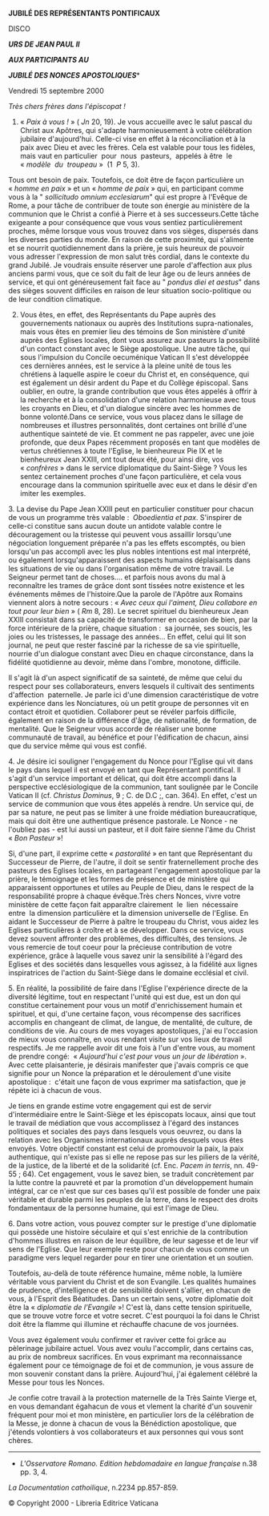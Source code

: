 **JUBILÉ DES REPRÉSENTANTS PONTIFICAUX**

DISCO

***URS DE JEAN PAUL II***

***AUX PARTICIPANTS AU***

***JUBILÉ DES NONCES APOSTOLIQUES****

Vendredi 15 septembre 2000

*Très chers frères dans l'épiscopat !*

1. « *Paix à vous !* » ( *Jn* 20, 19). Je vous accueille avec le salut pascal du Christ aux Apôtres, qui s'adapte harmonieusement à votre célébration jubilaire d'aujourd'hui. Celle-ci vise en effet à la réconciliation et à la paix avec Dieu et avec les frères. Cela est valable pour tous les fidèles, mais vaut en particulier  pour  nous  pasteurs,  appelés à être  le  « *modèle  du  troupeau* »  (1  *P* 5, 3).

Tous ont besoin de paix. Toutefois, ce doit être de façon particulière un « *homme en paix* » et un « *homme de paix* » qui, en participant comme vous à la " *sollicitudo omnium ecclesiarum*" qui est propre à l'Evêque de Rome, a pour tâche de contribuer de toute son énergie au ministère de la communion que le Christ a confié à Pierre et à ses successeurs.Cette tâche exigeante a pour conséquence que vous vous sentiez particulièrement proches, même lorsque vous vous trouvez dans vos sièges, dispersés dans les diverses parties du monde. En raison de cette proximité, qui s'alimente et se nourrit quotidiennement dans la prière, je suis heureux de pouvoir vous adresser l'expression de mon salut très cordial, dans le contexte du grand Jubilé. Je voudrais ensuite réserver une parole d'affection aux plus anciens parmi vous, que ce soit du fait de leur âge ou de leurs années de service, et qui ont généreusement fait face au " *pondus diei et aestus*" dans des sièges souvent difficiles en raison de leur situation socio-politique ou de leur condition climatique.

2. Vous êtes, en effet, des Représentants du Pape auprès des gouvernements nationaux ou auprès des Institutions supra-nationales, mais vous êtes en premier lieu des témoins de Son ministère d'unité auprès des Eglises locales, dont vous assurez aux pasteurs la possibilité d'un contact constant avec le Siège apostolique. Une autre tâche, qui sous l'impulsion du Concile oecuménique Vatican II s'est développée ces dernières années, est le service à la pleine unité de tous les chrétiens à laquelle aspire le coeur du Christ et, en conséquence, qui est également un désir ardent du Pape et du Collège épiscopal. Sans oublier, en outre, la grande contribution que vous êtes appelés à offrir à la recherche et à la consolidation d'une relation harmonieuse avec tous les croyants en Dieu, et d'un dialogue sincère avec les hommes de bonne volonté.Dans ce service, vous vous placez dans le sillage de nombreuses et illustres personnalités, dont certaines ont brillé d'une authentique sainteté de vie. Et comment ne pas rappeler, avec une joie profonde, que deux Papes récemment proposés en tant que modèles de vertus chrétiennes à toute l'Eglise, le bienheureux Pie IX et le bienheureux Jean XXIII, ont tout deux été, pour ainsi dire, vos « *confrères* » dans le service diplomatique du Saint-Siège ? Vous les sentez certainement proches d'une façon particulière, et cela vous encourage dans la communion spirituelle avec eux et dans le désir d'en imiter les exemples.

3. La devise du Pape Jean XXIII peut en particulier constituer pour chacun de vous un programme très valable :  *Oboedientia et pax*. S'inspirer de celle-ci constitue sans aucun doute un antidote valable contre le découragement ou la tristesse qui peuvent vous assaillir lorsqu'une négociation longuement préparée n'a pas les effets escomptés, ou bien lorsqu'un pas accompli avec les plus nobles intentions est mal interprété, ou également lorsqu'apparaissent des aspects humains déplaisants dans les situations de vie ou dans l'organisation même de votre travail. Le Seigneur permet tant de choses.... et parfois nous avons du mal à reconnaître les trames de grâce dont sont tissées notre existence et les événements mêmes de l'histoire.Que la parole de l'Apôtre aux Romains viennent alors à notre secours : « *Avec ceux qui l'aiment, Dieu collabore en tout pour leur bien* » ( *Rm* 8, 28). Le secret spirituel du bienheureux Jean XXIII consistait dans sa capacité de transformer en occasion de bien, par la force intérieure de la prière, chaque situation :  sa journée, ses soucis, les joies ou les tristesses, le passage des années... En effet, celui qui lit son journal, ne peut que rester fasciné par la richesse de sa vie spirituelle, nourrie d'un dialogue constant avec Dieu en chaque circonstance, dans la fidélité quotidienne au devoir, même dans l'ombre, monotone, difficile.

Il s'agit là d'un aspect significatif de sa sainteté, de même que celui du respect pour ses collaborateurs, envers lesquels il cultivait des sentiments d'affection  paternelle. Je parle ici d'une dimension caractéristique de votre expérience dans les Nonciatures, où un petit groupe de personnes vit en contact étroit et quotidien. Collaborer peut se révéler parfois difficile, également en raison de la différence d'âge, de nationalité, de formation, de mentalité. Que le Seigneur vous accorde de réaliser une bonne communauté de travail, au bénéfice et pour l'édification de chacun, ainsi que du service même qui vous est confié.

4. Je désire ici souligner l'engagement du Nonce pour l'Eglise qui vit dans le pays dans lequel il est envoyé en tant que Représentant pontifical. Il s'agit d'un service important et délicat, qui doit être accompli dans la perspective ecclésiologique de la communion, tant soulignée par le Concile Vatican II (cf. *Christus Dominus*, 9 ; C. de D.C ;, can. 364). En effet, c'est un service de communion que vous êtes appelés à rendre. Un service qui, de par sa nature, ne peut pas se limiter à une froide médiation bureaucratique, mais qui doit être une authentique présence pastorale. Le Nonce - ne l'oubliez pas - est lui aussi un pasteur, et il doit faire sienne l'âme du Christ « *Bon Pasteur* »!

Si, d'une part, il exprime cette « *pastoralité* » en tant que Représentant du Successeur de Pierre, de l'autre, il doit se sentir fraternellement proche des pasteurs des Eglises locales, en partageant l'engagement apostolique par la prière, le témoignage et les formes de présence et de ministère qui apparaissent opportunes et utiles au Peuple de Dieu, dans le respect de la responsabilité propre à chaque évêque.Très chers Nonces, vivre votre ministère de cette façon fait apparaître clairement  le  lien  nécessaire  entre  la dimension particulière et la dimension universelle de l'Eglise. En aidant le Successeur de Pierre à paître le troupeau du Christ, vous aidez les Eglises particulières à croître et à se développer. Dans ce service, vous devez souvent affronter des problèmes, des difficultés, des tensions. Je vous remercie de tout coeur pour la précieuse contribution de votre expérience, grâce à laquelle vous savez unir la sensibilité à l'égard des Eglises et des sociétés dans lesquelles vous agissez, à la fidélité aux lignes inspiratrices de l'action du Saint-Siège dans le domaine ecclésial et civil.

5. En réalité, la possibilité de faire dans l'Eglise l'expérience directe de la diversité légitime, tout en respectant l'unité qui est due, est un don qui constitue certainement pour vous un motif d'enrichissement humain et spirituel, et qui, d'une certaine façon, vous récompense des sacrifices accomplis en changeant de climat, de langue, de mentalité, de culture, de conditions de vie. Au cours de mes voyages apostoliques, j'ai eu l'occasion de mieux vous connaître, en vous rendant visite sur vos lieux de travail respectifs. Je me rappelle avoir dit une fois à l'un d'entre vous, au moment de prendre congé:  « *Aujourd'hui c'est pour vous un jour de libération* ». Avec cette plaisanterie, je désirais manifester que j'avais compris ce que signifie pour un Nonce la préparation et le déroulement d'une visite apostolique :  c'était une façon de vous exprimer ma satisfaction, que je répète ici à chacun de vous.

Je tiens en grande estime votre engagement qui est de servir d'intermédiaire entre le Saint-Siège et les épiscopats locaux, ainsi que tout le travail de médiation que vous accomplissez à l'égard des instances politiques et sociales des pays dans lesquels vous oeuvrez, ou dans la relation avec les Organismes internationaux auprès desquels vous êtes envoyés. Votre objectif constant est celui de promouvoir la paix, la paix authentique, qui n'existe pas si elle ne repose pas sur les piliers de la vérité, de la justice, de la liberté et de la solidarité (cf. Enc. *Pacem in terris*, nn. 49-55 ; 64). Cet engagement, vous le savez bien, se traduit concrètement par la lutte contre la pauvreté et par la promotion d'un développement humain intégral, car ce n'est que sur ces bases qu'il est possible de fonder une paix véritable et durable parmi les peuples de la terre, dans le respect des droits fondamentaux de la personne humaine, qui est l'image de Dieu.

6. Dans votre action, vous pouvez compter sur le prestige d'une diplomatie qui possède une histoire séculaire et qui s'est enrichie de la contribution d'hommes illustres en raison de leur équilibre, de leur sagesse et de leur vif sens de l'Eglise. Que leur exemple reste pour chacun de vous comme un paradigme vers lequel regarder pour en tirer une orientation et un soutien.

Toutefois, au-delà de toute référence humaine, même noble, la lumière véritable vous parvient du Christ et de son Evangile. Les qualités humaines de prudence, d'intelligence et de sensibilité doivent s'allier, en chacun de vous, à l'Esprit des Béatitudes. Dans un certain sens, votre diplomatie doit être la « *diplomatie de l'Evangile* »! C'est là, dans cette tension spirituelle, que se trouve votre force et votre secret. C'est pourquoi la foi dans le Christ doit être la flamme qui illumine et réchauffe chacune de vos journées.

Vous avez également voulu confirmer et raviver cette foi grâce au pèlerinage jubilaire actuel. Vous avez voulu l'accomplir, dans certains cas, au prix de nombreux sacrifices. En vous exprimant ma reconnaissance également pour ce témoignage de foi et de communion, je vous assure de mon souvenir constant dans la prière. Aujourd'hui, j'ai également célébré la Messe pour tous les Nonces.

Je confie cotre travail à la protection maternelle de la Très Sainte Vierge et, en vous demandant égahacun de vous et vlement la charité d'un souvenir fréquent pour moi et mon ministère, en particulier lors de la célébration de la Messe, je donne à chacun de vous la Bénédiction apostolique, que j'étends volontiers à vos collaborateurs et aux personnes qui vous sont chères.

* * *

* *L'Osservatore Romano. Edition hebdomadaire en langue française* n.38 pp. 3, 4.

*La Documentation cathoilique*, n.2234 pp.857-859.

© Copyright 2000 - Libreria Editrice Vaticana
